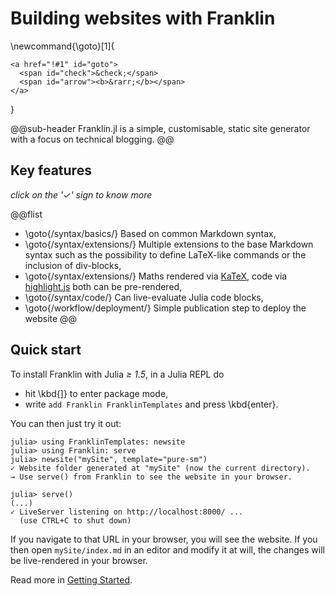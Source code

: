 # Building websites with Franklin

\newcommand{\goto}[1]{
  ~~~
  <a href="!#1" id="goto">
    <span id="check">&check;</span>
    <span id="arrow"><b>&rarr;</b></span>
  </a>
  ~~~
}

@@sub-header
Franklin.jl is a simple, customisable, static site generator with a focus on technical blogging.
@@

## Key features

_click on the '&check;' sign to know more_

@@flist
* \goto{/syntax/basics/} Based on common Markdown syntax,
* \goto{/syntax/extensions/} Multiple extensions to the base Markdown syntax such as the possibility to define LaTeX-like commands or the inclusion of div-blocks,
* \goto{/syntax/extensions/} Maths rendered via [KaTeX](https://katex.org/), code via [highlight.js](https://highlightjs.org) both can be pre-rendered,
* \goto{/syntax/code/} Can live-evaluate Julia code blocks,
* \goto{/workflow/deployment/} Simple publication step to deploy the website
@@

## Quick start

To install Franklin with Julia *≥ 1.5*, in a Julia REPL do

* hit \kbd{]} to enter package mode,
* write `add Franklin FranklinTemplates` and press \kbd{enter}.

You can then just try it out:

```julia-repl
julia> using FranklinTemplates: newsite
julia> using Franklin: serve
julia> newsite("mySite", template="pure-sm")
✓ Website folder generated at "mySite" (now the current directory).
→ Use serve() from Franklin to see the website in your browser.

julia> serve()
(...)
✓ LiveServer listening on http://localhost:8000/ ...
  (use CTRL+C to shut down)
```

If you navigate to that URL in your browser, you will see the website.
If you then open `mySite/index.md` in an editor and modify it at will, the changes
will be live-rendered in your browser.

Read more in [Getting Started](/workflow/getting_started/).
